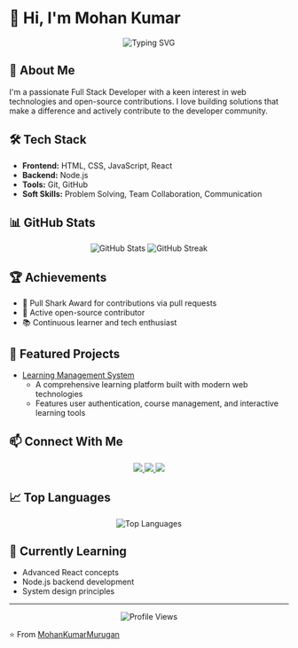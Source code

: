 # 👋 Hi, I'm Mohan Kumar

<div align="center">
  <img src="https://readme-typing-svg.herokuapp.com?font=Fira+Code&pause=1000&color=2196F3&center=true&vCenter=true&width=435&lines=Full+Stack+Developer;Open+Source+Contributor;Problem+Solver" alt="Typing SVG" />
</div>

## 🚀 About Me
I'm a passionate Full Stack Developer with a keen interest in web technologies and open-source contributions. I love building solutions that make a difference and actively contribute to the developer community.

## 🛠️ Tech Stack
- **Frontend:** HTML, CSS, JavaScript, React
- **Backend:** Node.js
- **Tools:** Git, GitHub
- **Soft Skills:** Problem Solving, Team Collaboration, Communication

## 📊 GitHub Stats
<div align="center">
  <img src="https://github-readme-stats.vercel.app/api?username=MohanKumarMurugan&show_icons=true&theme=radical" alt="GitHub Stats" />
  <img src="https://github-readme-streak-stats.herokuapp.com/?user=MohanKumarMurugan&theme=radical" alt="GitHub Streak" />
</div>

## 🏆 Achievements
- 🦈 Pull Shark Award for contributions via pull requests
- 🌟 Active open-source contributor
- 📚 Continuous learner and tech enthusiast

## 🌟 Featured Projects
- [Learning Management System](https://github.com/MohanKumarMurugan/Learning_Management_System_V3)
  - A comprehensive learning platform built with modern web technologies
  - Features user authentication, course management, and interactive learning tools

## 📫 Connect With Me
<div align="center">
  <a href="https://github.com/MohanKumarMurugan">
    <img src="https://img.shields.io/badge/GitHub-100000?style=for-the-badge&logo=github&logoColor=white" />
  </a>
  <a href="https://linkedin.com/in/your-profile">
    <img src="https://img.shields.io/badge/LinkedIn-0077B5?style=for-the-badge&logo=linkedin&logoColor=white" />
  </a>
  <a href="https://twitter.com/your-handle">
    <img src="https://img.shields.io/badge/Twitter-1DA1F2?style=for-the-badge&logo=twitter&logoColor=white" />
  </a>
</div>

## 📈 Top Languages
<div align="center">
  <img src="https://github-readme-stats.vercel.app/api/top-langs/?username=MohanKumarMurugan&layout=compact&theme=radical" alt="Top Languages" />
</div>

## 🌱 Currently Learning
- Advanced React concepts
- Node.js backend development
- System design principles

---
<div align="center">
  <img src="https://komarev.com/ghpvc/?username=MohanKumarMurugan&style=flat-square&color=blue" alt="Profile Views" />
</div>

⭐️ From [MohanKumarMurugan](https://github.com/MohanKumarMurugan) 
